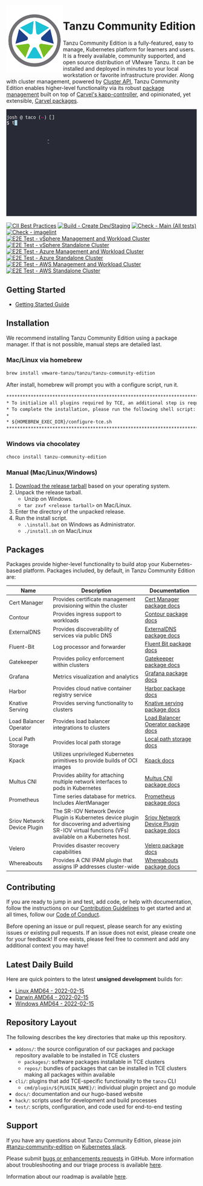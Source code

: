 <!-- markdownlint-disable MD033 -->
<img src="docs/images/logos/tce-logo-only.png" width="150" align="left">

# Tanzu Community Edition

Tanzu Community Edition is a fully-featured, easy to manage, Kubernetes platform
for learners and users. It is a freely available, community supported, and open
source distribution of VMware Tanzu. It can be installed and deployed in minutes to your
local workstation or favorite infrastructure provider. Along with cluster
management, powered by [Cluster API](https://github.com/kubernetes-sigs/cluster-api),
Tanzu Community Edition enables higher-level functionality via its robust
[package management](https://tanzucommunityedition.io/docs/latest/package-management)
built on top of [Carvel's kapp-controller](https://carvel.dev/kapp-controller/),
and opinionated, yet extensible, [Carvel packages](#packages).

![overview](docs/images/overview.gif)

[![CII Best Practices](https://bestpractices.coreinfrastructure.org/projects/4906/badge)](https://bestpractices.coreinfrastructure.org/projects/4906)
[![Build - Create Dev/Staging](https://github.com/vmware-tanzu/community-edition/actions/workflows/build-staging.yaml/badge.svg)](https://github.com/vmware-tanzu/community-edition/actions/workflows/build-staging.yaml)
[![Check - Main (All tests)](https://github.com/vmware-tanzu/community-edition/actions/workflows/check-main.yaml/badge.svg)](https://github.com/vmware-tanzu/community-edition/actions/workflows/check-main.yaml)
[![Check - imagelint](https://github.com/vmware-tanzu/community-edition/actions/workflows/check-imagelint.yaml/badge.svg)](https://github.com/vmware-tanzu/community-edition/actions/workflows/check-imagelint.yaml)
[![E2E Test - vSphere Management and Workload Cluster](https://github.com/vmware-tanzu/community-edition/actions/workflows/e2e-vsphere-management-and-workload-cluster.yaml/badge.svg)](https://github.com/vmware-tanzu/community-edition/actions/workflows/e2e-vsphere-management-and-workload-cluster.yaml)
[![E2E Test - vSphere Standalone Cluster](https://github.com/vmware-tanzu/community-edition/actions/workflows/e2e-vsphere-standalone-cluster.yaml/badge.svg)](https://github.com/vmware-tanzu/community-edition/actions/workflows/e2e-vsphere-standalone-cluster.yaml)
[![E2E Test - Azure Management and Workload Cluster](https://github.com/vmware-tanzu/community-edition/actions/workflows/e2e-azure-management-and-workload-cluster.yaml/badge.svg)](https://github.com/vmware-tanzu/community-edition/actions/workflows/e2e-azure-management-and-workload-cluster.yaml)
[![E2E Test - Azure Standalone Cluster](https://github.com/vmware-tanzu/community-edition/actions/workflows/e2e-azure-standalone-cluster.yaml/badge.svg)](https://github.com/vmware-tanzu/community-edition/actions/workflows/e2e-azure-standalone-cluster.yaml)
[![E2E Test - AWS Management and Workload Cluster](https://github.com/vmware-tanzu/community-edition/actions/workflows/e2e-aws-management-and-workload-cluster.yaml/badge.svg)](https://github.com/vmware-tanzu/community-edition/actions/workflows/e2e-aws-management-and-workload-cluster.yaml)
[![E2E Test - AWS Standalone Cluster](https://github.com/vmware-tanzu/community-edition/actions/workflows/e2e-aws-standalone-cluster.yaml/badge.svg)](https://github.com/vmware-tanzu/community-edition/actions/workflows/e2e-aws-standalone-cluster.yaml)

## Getting Started

* [Getting Started Guide](https://tanzucommunityedition.io/docs/latest/getting-started)

## Installation

We recommend installing Tanzu Community Edition using a package manager. If that
is not possible, manual steps are detailed last.

### Mac/Linux via homebrew

```sh
brew install vmware-tanzu/tanzu/tanzu-community-edition
```

After install, homebrew will prompt you with a configure script, run it.

```txt
******************************************************************************
* To initialize all plugins required by TCE, an additional step is required.
* To complete the installation, please run the following shell script:
*
* ${HOMEBREW_EXEC_DIR}/configure-tce.sh
******************************************************************************
```

### Windows via chocolatey

```sh
choco install tanzu-community-edition
```

### Manual (Mac/Linux/Windows)

1. [Download the release tarball](https://github.com/vmware-tanzu/community-edition/releases) based on your operating system.
1. Unpack the release tarball.
    * Unzip on Windows.
    * `tar zxvf <release tarball>` on Mac/Linux.
1. Enter the directory of the unpacked release.
1. Run the install script.
    * `.\install.bat` on Windows as Administrator.
    * `./install.sh` on Mac/Linux

## Packages

Packages provide higher-level functionality to build atop your Kubernetes-based
platform. Packages included, by default, in Tanzu Community Edition are:

| Name | Description | Documentation |
|------|-------------|---------------|
| Cert Manager | Provides certificate management provisioning within the cluster | [Cert Manager package docs](./addons/packages/cert-manager) |
| Contour | Provides ingress support to workloads | [Contour package docs](./addons/packages/contour) |
| ExternalDNS | Provides discoverability of services via public DNS | [ExternalDNS package docs](./addons/packages/external-dns) |
| Fluent-Bit | Log processor and forwarder | [Fluent Bit package docs](./addons/packages/fluent-bit) |
| Gatekeeper | Provides policy enforcement within clusters | [Gatekeeper package docs](./addons/packages/gatekeeper) |
| Grafana | Metrics visualization and analytics | [Grafana package docs](./addons/packages/grafana) |
| Harbor | Provides cloud native container registry service | [Harbor package docs](./addons/packages/harbor) |
| Knative Serving | Provides serving functionality to clusters | [Knative serving package docs](./addons/packages/knative-serving) |
| Load Balancer Operator | Provides load balancer integrations to clusters | [Load Balancer Operator package docs](./addons/packages/ako-operator) |
| Local Path Storage| Provides local path storage | [Local path storage docs](./addons/packages/local-path-storage) |
| Kpack | Utilizes unprivileged Kubernetes primitives to provide builds of OCI images | [Kpack docs](./addons/packages/kpack) |
| Multus CNI | Provides ability for attaching multiple network interfaces to pods in Kubernetes | [Multus CNI package docs](./addons/packages/multus-cni) |
| Prometheus | Time series database for metrics. Includes AlertManager | [Prometheus package docs](./addons/packages/prometheus) |
| Sriov Network Device Plugin | The SR-IOV Network Device Plugin is Kubernetes device plugin for discovering and advertising SR-IOV virtual functions (VFs) available on a Kubernetes host. | [Sriov Network Device Plugin package docs](./addons/packages/sriov-network-device-plugin) |
| Velero | Provides disaster recovery capabilities | [Velero package docs](./addons/packages/velero) |
| Whereabouts | Provides A CNI IPAM plugin that assigns IP addresses cluster-wide | [Whereabouts package docs](./addons/packages/whereabouts) |

## Contributing

If you are ready to jump in and test, add code, or help with documentation,
follow the instructions on our [Contribution Guidelines](https://tanzucommunityedition.io/docs/latest/contribute/contributing/) to
get started and at all times, follow our [Code of
Conduct](./CODE_OF_CONDUCT.md).

Before opening an issue or pull request, please search for any existing issues
or existing pull requests. If an issue does not exist, please create one for
your feedback! If one exists, please feel free to comment and add any
additional context you may have!

## Latest Daily Build

Here are quick pointers to the latest **unsigned development** builds for:

* [Linux AMD64 - 2022-02-15](https://storage.googleapis.com/tce-cli-plugins-staging/build-daily/2022-02-15/tce-linux-amd64-v0.11.0-dev.1.tar.gz)
* [Darwin AMD64 - 2022-02-15](https://storage.googleapis.com/tce-cli-plugins-staging/build-daily/2022-02-15/tce-darwin-amd64-v0.11.0-dev.1.tar.gz)
* [Windows AMD64 - 2022-02-15](https://storage.googleapis.com/tce-cli-plugins-staging/build-daily/2022-02-15/tce-windows-amd64-v0.11.0-dev.1.zip)

## Repository Layout

The following describes the key directories that make up this repository.

* `addons/`: the source configuration of our packages and package repository
  available to be installed in TCE clusters
  * `packages/`: software packages installable in TCE clusters
  * `repos/`: bundles of packages that can be installed in TCE clusters
    making all packages within available
* `cli/`: plugins that add TCE-specific functionality to the `tanzu` CLI
  * `cmd/plugin/${PLUGIN_NAME}/`: individual plugin project and go module
* `docs/`: documentation and our hugo-based website
* `hack/`: scripts used for development and build processes
* `test/`: scripts, configuration, and code used for end-to-end testing

## Support

If you have any questions about Tanzu Community Edition, please join [#tanzu-community-edition](https://kubernetes.slack.com/messages/tanzu-community-edition) on [Kubernetes slack](http://slack.k8s.io/).

Please submit [bugs or enhancements requests](https://github.com/vmware-tanzu/community-edition/issues/new/choose) in GitHub.
More information about troubleshooting and our triage process is available [here](https://tanzucommunityedition.io/docs/latest/trouble-faq/).

Information about our roadmap is available [here](https://github.com/vmware-tanzu/community-edition/blob/main/ROADMAP.md).
